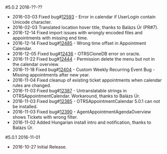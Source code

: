 #5.0.2 2016-??-??
 - 2016-03-03 Fixed bug#[12593](https://bugs.otrs.org/show_bug.cgi?id=12593) - Error in calendar if UserLogin contain Unicode character.
 - 2016-02-03 Translated location hover title, thanks to Balázs Úr (PR#7).
 - 2016-12-14 Fixed import issues with wrongly encoded files and appointments with missing end time.
 - 2016-12-14 Fixed bug#[12485](https://bugs.otrs.org/show_bug.cgi?id=12485) - Wrong time offset in Appointment Calendar.
 - 2016-12-05 Fixed bug#[12436](https://bugs.otrs.org/show_bug.cgi?id=12436) - OTRSCloneDB error on oracle.
 - 2016-11-22 Fixed bug#[12444](https://bugs.otrs.org/show_bug.cgi?id=12444) - Permission delete the menu but not in the calendar overview.
 - 2016-11-18 Fixed bug#[12404](https://bugs.otrs.org/show_bug.cgi?id=12404) - Custom Weekly Recurring Event Bug - Missing appointments after new year.
 - 2016-11-04 Fixed cleanup of existing ticket appointments when calendar rules are changed.
 - 2016-11-03 Fixed bug#[12387](https://bugs.otrs.org/show_bug.cgi?id=12387) - Untranslatable strings in OTRSAppointmentCalendar. Workaround, thanks to Balázs Úr.
 - 2016-11-03 Fixed bug#[12385](https://bugs.otrs.org/show_bug.cgi?id=12385) - OTRSAppointmentCalendar 5.0.1 can not be installed.
 - 2016-11-03 Fixed bug#[12390](https://bugs.otrs.org/show_bug.cgi?id=12390) - AgentAppointmentAgendaOverview shows Tickets with wrong filter.
 - 2016-11-02 Added Hungarian install intro and notification, thanks to Balázs Úr.

#5.0.1 2016-11-01
 - 2016-10-27 Initial Release.
